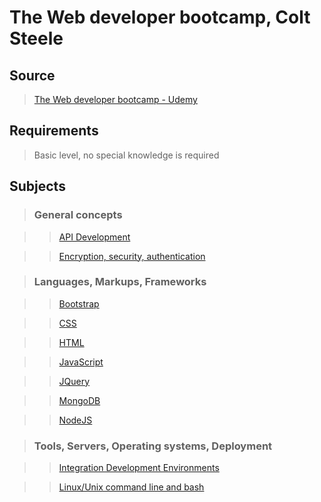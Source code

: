 # The Web developer bootcamp, Colt Steele


## Source

>[The Web developer bootcamp - Udemy](https://www.udemy.com/the-web-developer-bootcamp/)

## Requirements

>Basic level, no special knowledge is required

## Subjects

>### General concepts

>>[API Development](../subjects/api-development.md)

>>[Encryption, security, authentication](../subjects/security.md)


>### Languages, Markups, Frameworks

>>[Bootstrap](../subjects/bootstrap.md)

>>[CSS](../subjects/css.md)

>>[HTML](../subjects/html.md)

>>[JavaScript](../subjects/javascript.md)

>>[JQuery](../subjects/jquery.md)

>>[MongoDB](../subjects/mongodb.md)

>>[NodeJS](../subjects/nodejs.md)


>### Tools, Servers, Operating systems, Deployment

>>[Integration Development Environments](../subjects/ide.md)

>>[Linux/Unix command line and bash](../subjects/bash.md)
